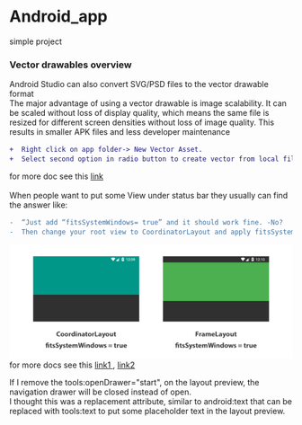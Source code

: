 # Android_app

simple project 

<h3> Vector drawables overview </h3>

Android Studio can also convert SVG/PSD files to the vector drawable format<br>
The major advantage of using a vector drawable is image scalability. It can be scaled without loss of display quality, which means the same file is resized for different screen densities without loss of image quality. This results in smaller APK files and less developer maintenance


```diff
+  Right click on app folder-> New Vector Asset.
+  Select second option in radio button to create vector from local file as shown in below image.
```

for more doc see this <a href="https://developer.android.com/guide/topics/graphics/vector-drawable-resources" target="_blank">link</a> <br>
<br>
When people want to put some View under status bar they usually can find the answer like:


```diff
-  “Just add “fitsSystemWindows= true” and it should work fine. -No? 
-  Then change your root view to CoordinatorLayout and apply fitsSystemWindows = true”.
```

<img src="./image_githubDoc/1_MTnHZLNhcO9RaC948i53vw.png"><br>
for more docs see this <a href="https://proandroiddev.com/draw-under-status-bar-like-a-pro-db38cfff2870" target="_blank">link1 </a>, <a href="https://medium.com/androiddevelopers/why-would-i-want-to-fitssystemwindows-4e26d9ce1eec" target="_blank">link2</a><br>

If I remove the tools:openDrawer="start", on the layout preview, the navigation drawer will be closed instead of open.<br>
I thought this was a replacement attribute, similar to android:text that can be replaced with tools:text to put some placeholder text in the layout preview.<br>
